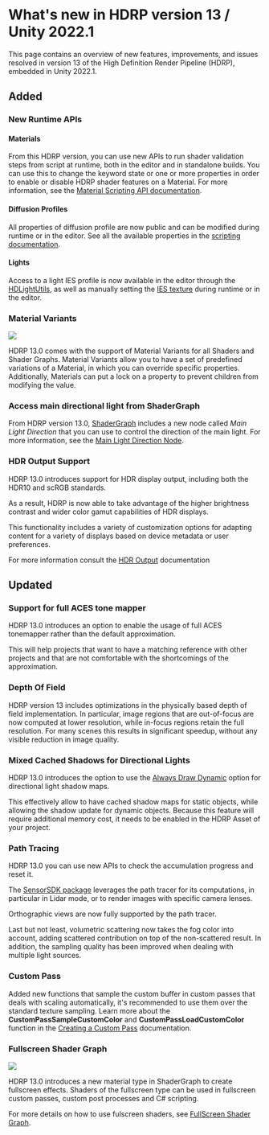 # What's new in HDRP version 13 / Unity 2022.1

This page contains an overview of new features, improvements, and issues resolved in version 13 of the High Definition Render Pipeline (HDRP), embedded in Unity 2022.1.

## Added

### New Runtime APIs

#### Materials

From this HDRP version, you can use new APIs to run shader validation steps from script at runtime, both in the editor and in standalone builds. You can use this to change the keyword state or one or more properties in order to enable or disable HDRP shader features on a Material.
For more information, see the [Material Scripting API documentation](Material-API.md).

#### Diffusion Profiles

All properties of diffusion profile are now public and can be modified during runtime or in the editor.
See all the available properties in the [scripting documentation](../api/UnityEngine.Rendering.HighDefinition.DiffusionProfileSettings.html).

#### Lights

Access to a light IES profile is now available in the editor through the [HDLightUtils](../api/UnityEditor.Rendering.HighDefinition.HDLightUtils.html), as well as manually setting the [IES texture](../api/UnityEngine.Rendering.HighDefinition.HDAdditionalLightData.html#UnityEngine_Rendering_HighDefinition_HDAdditionalLightData_IESTexture) during runtime or in the editor.

### Material Variants

![](Images/material-variants.png)

HDRP 13.0 comes with the support of Material Variants for all Shaders and Shader Graphs.
Material Variants allow you to have a set of predefined variations of a Material, in which you can override specific properties.
Additionally, Materials can put a lock on a property to prevent children from modifying the value.

### Access main directional light from ShaderGraph

From HDRP version 13.0, [ShaderGraph](https://docs.unity3d.com/Packages/com.unity.shadergraph@13.1/manual/index.html) includes a new node called *Main Light Direction* that you can use to control the direction of the main light.
For more information, see the [Main Light Direction Node](https://docs.unity3d.com/Packages/com.unity.shadergraph@13.1/manual/Main-Light-Direction-Node.html).

### HDR Output Support

HDRP 13.0 introduces support for HDR display output, including both the HDR10 and scRGB standards.

As a result, HDRP is now able to take advantage of the higher brightness contrast and wider color gamut capabilities of HDR displays.

This functionality includes a variety of customization options for adapting content for a variety of displays based on device metadata or user preferences.

For more information consult the [HDR Output](HDR-Output.md) documentation

## Updated

### Support for full ACES tone mapper

HDRP 13.0 introduces an option to enable the usage of full ACES tonemapper rather than the default approximation.

This will help projects that want to have a matching reference with other projects and that are not comfortable with the shortcomings of the approximation.

### Depth Of Field
HDRP version 13 includes optimizations in the physically based depth of field implementation. In particular, image regions that are out-of-focus are now computed at lower resolution, while in-focus regions retain the full resolution. For many scenes this results in significant speedup, without any visible reduction in image quality.

### Mixed Cached Shadows for Directional Lights

HDRP 13.0 introduces the option to use the [Always Draw Dynamic](https://docs.unity3d.com/Packages/com.unity.render-pipelines.high-definition@13.1/manual/Shadows-in-HDRP.html#mixed-cached-shadow-maps) option for directional light shadow maps.

This effectively allow to have cached shadow maps for static objects, while allowing the shadow update for dynamic objects.
Because this feature will require additional memory cost, it needs to be enabled in the HDRP Asset of your project.

### Path Tracing

HDRP 13.0 you can use new APIs to check the accumulation progress and reset it.

The [SensorSDK package](https://docs.unity3d.com/Packages/com.unity.sensorsdk@1.0/manual/index.html) leverages the path tracer for its computations, in particular in Lidar mode, or to render images with specific camera lenses.

Orthographic views are now fully supported by the path tracer.

Last but not least, volumetric scattering now takes the fog color into account, adding scattered contribution on top of the non-scattered result. In addition, the sampling quality has been improved when dealing with multiple light sources.

### Custom Pass

Added new functions that sample the custom buffer in custom passes that deals with scaling automatically, it's recommended to use them over the standard texture sampling. Learn more about the **CustomPassSampleCustomColor** and **CustomPassLoadCustomColor** function in the [Creating a Custom Pass](Custom-Pass-Creating.md) documentation.

### Fullscreen Shader Graph

![](Images/HDRP-Fullscreen-Frost-Effect.png)

HDRP 13.0 introduces a new material type in ShaderGraph to create fullscreen effects.
Shaders of the fullscreen type can be used in fullscreen custom passes, custom post processes and C# scripting.

For more details on how to use fulscreen shaders, see [FullScreen Shader Graph](Fullscreen-Shader-Graph.md).
